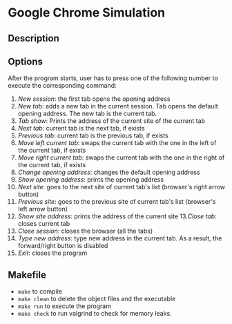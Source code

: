 # Google Chrome Simulation

## Description

## Options
After the program starts, user has to press one of the following number to execute the corresponding command:
1. *New session*: the first tab opens the opening address
2. *New tab*: adds a new tab in the current session. Tab opens the default opening address. The new tab is the current tab.
3. *Tab show*: Prints the address of the current site of the current tab
4. *Next tab*: current tab is the next tab, if exists
5. *Previous tab*: current tab is the previous tab, if exists
6. *Move left current tab*: swaps the current tab with the one in the left of the current tab, if exists
7. *Move right current tab*: swaps the current tab with the one in the right of the current tab, if exists
8. *Change opening address*: changes the default opening address
9. *Show opening address*: prints the opening address
10. *Next site*: goes to the next site of current tab's list (browser's right arrow button)
11. *Previous site*: goes to the previous site of current tab's list (browser's left arrow button)
12. *Show site address*: prints the address of the current site
13.*Close tab*: closes current tab
14. *Close session*: closes the browser (all the tabs)
15. *Type new address*: type new address in the current tab. As a result, the forward/right button is disabled 
16. *Exit*: closes the program

## Makefile
 - `make` to compile
 - `make clean` to delete the object files and the executable
 - `make run` to execute the program
 - `make check` to run valgrind to check for memory leaks.
